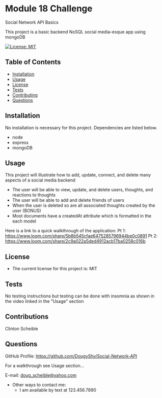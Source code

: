 # Module 18 Challenge
Social Network API Basics 

 This project is a basic backend NoSQL social media-esque app using mongoDB

[![License: MIT](https://img.shields.io/badge/License-MIT-yellow.svg)](https://opensource.org/licenses/MIT)

## Table of Contents

  - [Installation](#installation)
  - [Usage](#usage)
  - [License](#license)
  - [Tests](#tests)
  - [Contributing](#contributions)
  - [Questions](#questions)

## Installation

No installation is necessary for this project. Dependencies are listed below.

  - node
  - express
  - mongoDB

## Usage

 This project will illustrate how to add, update, connect, and delete many aspects of a social media backend

 - The user will be able to view, update, and delete users, thoughts, and reactions to thoughts
 - The user will be able to add and delete friends of users
 - When the user is deleted so are all associated thoughts created by the user (BONUS)
 - Most documents have a createdAt attribute which is formatted in the each model

Here is a link to a quick walkthrough of the application: Pt 1: https://www.loom.com/share/5b8b545cfae6475285796944be0c0891
                                                          Pt 2: https://www.loom.com/share/2c9a022a5ded4912acb17ba0258c016b   

## License

 - The current license for this project is: MIT

## Tests

No testing instructions but testing can be done with insomnia as shown in the video linked in the "Usage" section

## Contributions

Clinton Scheible

## Questions

GitHub Profile: https://github.com/DougyShy/Social-Network-API

For a walkthrough see Usage section...

E-mail: doug_scheible@yahoo.com

 - Other ways to contact me:
    - I am available by text at 123.456.7890
